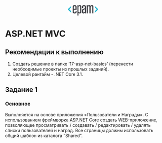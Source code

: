 <div style="text-align:center"><img src="media\epam_logo.png" style="width:1in;height:0.35417in" /></div>

# ASP.NET MVC

## Рекомендации к выполнению

1. Создать решение в папке ‘17-asp-net-basics’ (перенести необходимые проекты из прошлых заданий).
2. Целевой рантайм - .NET Core 3.1.

## Задание 1

### Основное

Выполняется на основе приложения «Пользователи и Награды». С использованием фреймворка [ASP.NET Core](https://docs.microsoft.com/en-us/aspnet/core/?view=aspnetcore-3.1) создать WEB-приложение, позволяющее просматривать / создавать / редактировать / удалять списки пользователей и наград. Все страницы должны использовать общий шаблон из каталога “Shared”.
